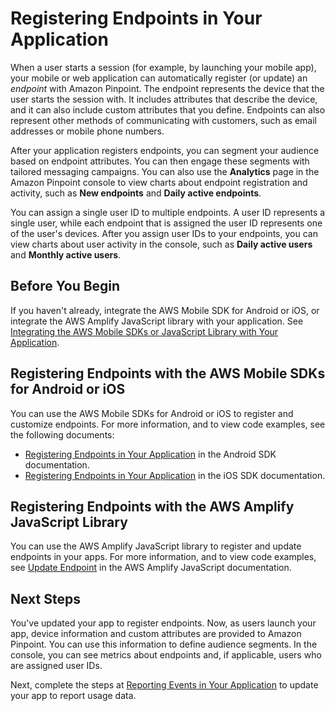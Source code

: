 # Registering Endpoints in Your Application<a name="integrate-endpoints"></a>

When a user starts a session \(for example, by launching your mobile app\), your mobile or web application can automatically register \(or update\) an *endpoint* with Amazon Pinpoint\. The endpoint represents the device that the user starts the session with\. It includes attributes that describe the device, and it can also include custom attributes that you define\. Endpoints can also represent other methods of communicating with customers, such as email addresses or mobile phone numbers\. 

After your application registers endpoints, you can segment your audience based on endpoint attributes\. You can then engage these segments with tailored messaging campaigns\. You can also use the **Analytics** page in the Amazon Pinpoint console to view charts about endpoint registration and activity, such as **New endpoints** and **Daily active endpoints**\.

You can assign a single user ID to multiple endpoints\. A user ID represents a single user, while each endpoint that is assigned the user ID represents one of the user's devices\. After you assign user IDs to your endpoints, you can view charts about user activity in the console, such as **Daily active users** and **Monthly active users**\. 

## Before You Begin<a name="integrate-endpoints-before"></a>

If you haven't already, integrate the AWS Mobile SDK for Android or iOS, or integrate the AWS Amplify JavaScript library with your application\. See [Integrating the AWS Mobile SDKs or JavaScript Library with Your Application](integrate-sdk.md)\.

## Registering Endpoints with the AWS Mobile SDKs for Android or iOS<a name="integrate-endpoints-mobile"></a>

You can use the AWS Mobile SDKs for Android or iOS to register and customize endpoints\. For more information, and to view code examples, see the following documents:
+ [Registering Endpoints in Your Application](https://aws-amplify.github.io/docs/android/analytics#registering-endpoints-in-your-application) in the Android SDK documentation\.
+ [Registering Endpoints in Your Application](https://aws-amplify.github.io/docs/ios/analytics#registering-endpoints-in-your-application) in the iOS SDK documentation\.

## Registering Endpoints with the AWS Amplify JavaScript Library<a name="integrate-events-amplify"></a>

You can use the AWS Amplify JavaScript library to register and update endpoints in your apps\. For more information, and to view code examples, see [Update Endpoint](https://aws-amplify.github.io/docs/js/analytics#update-endpoint) in the AWS Amplify JavaScript documentation\.

## Next Steps<a name="integrate-endpoints-next"></a>

You've updated your app to register endpoints\. Now, as users launch your app, device information and custom attributes are provided to Amazon Pinpoint\. You can use this information to define audience segments\. In the console, you can see metrics about endpoints and, if applicable, users who are assigned user IDs\.

Next, complete the steps at [Reporting Events in Your Application](integrate-events.md) to update your app to report usage data\.